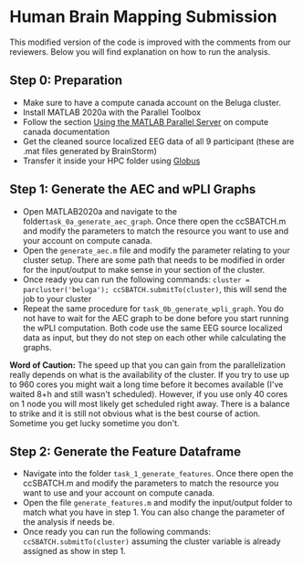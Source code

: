 # Human Brain Mapping Submission
This modified version of the code is improved with the comments from our reviewers. Below you will find explanation on how to run the analysis.

## Step 0: Preparation
- Make sure to have a compute canada account on the Beluga cluster.
- Install MATLAB 2020a with the Parallel Toolbox
- Follow the section [Using the MATLAB Parallel Server](https://docs.computecanada.ca/wiki/MATLAB) on compute canada documentation
- Get the cleaned source localized EEG data of all 9 participant (these are .mat files generated by BrainStorm)
- Transfer it inside your HPC folder using [Globus](https://globus.computecanada.ca/)

## Step 1: Generate the AEC and wPLI Graphs
- Open MATLAB2020a and navigate to the folder`task_0a_generate_aec_graph`. Once there open the ccSBATCH.m and modify the parameters to match the resource you want to use and your account on compute canada.
- Open the `generate_aec.m` file and modify the parameter relating to your cluster setup. There are some path that needs to be modified in order for the input/output to make sense in your section of the cluster.
- Once ready you can run the following commands: `cluster = parcluster('beluga'); ccSBATCH.submitTo(cluster)`, this will send the job to your cluster
- Repeat the same procedure for `task_0b_generate_wpli_graph`. You do not have to wait for the AEC graph to be done before you start running the wPLI computation. Both code use the same EEG source localized data as input, but they do not step on each other while calculating the graphs.

**Word of Caution:** The speed up that you can gain from the parallelization really depends on what is the availability of the cluster. If you try to use up to 960 cores you might wait a long time before it becomes available (I've waited 8+h and still wasn't scheduled). However, if you use only 40 cores on 1 node you will most likely get scheduled right away. There is a balance to strike and it is still not obvious what is the best course of action. Sometime you get lucky sometime you don't.

## Step 2: Generate the Feature Dataframe
- Navigate into the folder `task_1_generate_features`. Once there open the ccSBATCH.m and modify the parameters to match the resource you want to use and your account on compute canada. 
- Open the file `generate_features.m` and modify the input/output folder to match what you have in step 1. You can also change the parameter of the analysis if needs be.
- Once ready you can run the following commands: `ccSBATCH.submitTo(cluster)` assuming the cluster variable is already assigned as show in step 1.
